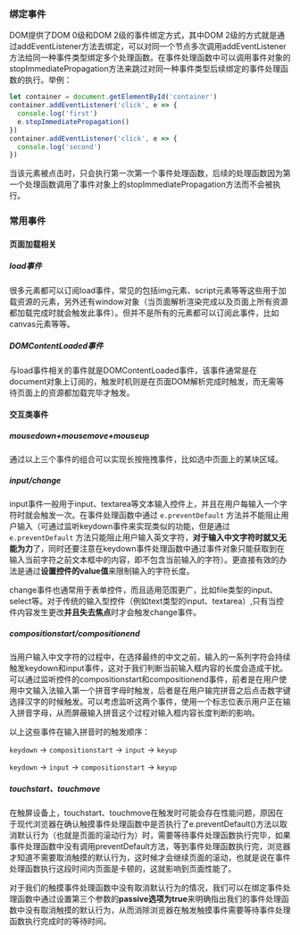 ### 绑定事件

DOM提供了DOM 0级和DOM 2级的事件绑定方式，其中DOM 2级的方式就是通过addEventListener方法去绑定，可以对同一个节点多次调用addEventListener方法给同一种事件类型绑定多个处理函数。在事件处理函数中可以调用事件对象的stopImmediatePropagation方法来跳过对同一种事件类型后续绑定的事件处理函数的执行。举例：

```javascript
let container = document.getElementById('container')
container.addEventListener('click', e => {
  console.log('first')
  e.stopImmediatePropagation()
})
container.addEventListener('click', e => {
  console.log('second')
})
```

当该元素被点击时，只会执行第一次第一个事件处理函数，后续的处理函数因为第一个处理函数调用了事件对象上的stopImmediatePropagation方法而不会被执行。

### 常用事件

#### 页面加载相关

##### load事件

很多元素都可以订阅load事件，常见的包括img元素、script元素等等这些用于加载资源的元素，另外还有window对象（当页面解析渲染完成以及页面上所有资源都加载完成时就会触发此事件）。但并不是所有的元素都可以订阅此事件，比如canvas元素等等。

##### DOMContentLoaded事件

与load事件相关的事件就是DOMContentLoaded事件，该事件通常是在document对象上订阅的，触发时机则是在页面DOM解析完成时触发，而无需等待页面上的资源都加载完毕才触发。

#### 交互类事件

##### mousedown+mousemove+mouseup

通过以上三个事件的组合可以实现长按拖拽事件，比如选中页面上的某块区域。

##### input/change

input事件一般用于input、textarea等文本输入控件上，并且在用户每输入一个字符时就会触发一次。在事件处理函数中通过 `e.preventDefault` 方法并不能阻止用户输入（可通过监听keydown事件来实现类似的功能，但是通过 `e.preventDefault` 方法只能阻止用户输入英文字符，**对于输入中文字符时就又无能为力**了，同时还要注意在keydown事件处理函数中通过事件对象只能获取到在输入当前字符之前文本框中的内容，即不包含当前输入的字符）。更直接有效的办法是通过**设置控件的value值**来限制输入的字符长度。

change事件也通常用于表单控件，而且适用范围更广，比如file类型的input、select等。对于传统的输入型控件（例如text类型的input、textarea）,只有当控件内容发生更改**并且失去焦点**时才会触发change事件。

##### compositionstart/compositionend

当用户输入中文字符的过程中，在选择最终的中文之前，输入的一系列字符会持续触发keydown和input事件，这对于我们判断当前输入框内容的长度会造成干扰。可以通过监听控件的compositionstart和compositionend事件，前者是在用户使用中文输入法输入第一个拼音字母时触发，后者是在用户输完拼音之后点击数字键选择汉字的时候触发。可以考虑监听这两个事件，使用一个标志位表示用户正在输入拼音字母，从而屏蔽输入拼音这个过程对输入框内容长度判断的影响。

以上这些事件在输入拼音时的触发顺序：

`keydown` -> `compositionstart` -> `input` -> `keyup`

`keydown` -> `input` -> `compositionstart` -> `keyup`

##### touchstart、touchmove

在触屏设备上，touchstart、touchmove在触发时可能会存在性能问题，原因在于现代浏览器在确认触摸事件处理函数中是否执行了e.preventDefault()方法以取消默认行为（也就是页面的滚动行为）时，需要等待事件处理函数执行完毕，如果事件处理函数中没有调用preventDefault方法，等到事件处理函数执行完，浏览器才知道不需要取消触摸的默认行为，这时候才会继续页面的滚动，也就是说在事件处理函数执行这段时间内页面是卡顿的，这就影响到页面性能了。

对于我们的触摸事件处理函数中没有取消默认行为的情况，我们可以在绑定事件处理函数中通过设置第三个参数的**passive选项为true**来明确指出我们的事件处理函数中没有取消触摸的默认行为，从而消除浏览器在触发触摸事件需要等待事件处理函数执行完成时的等待时间。
